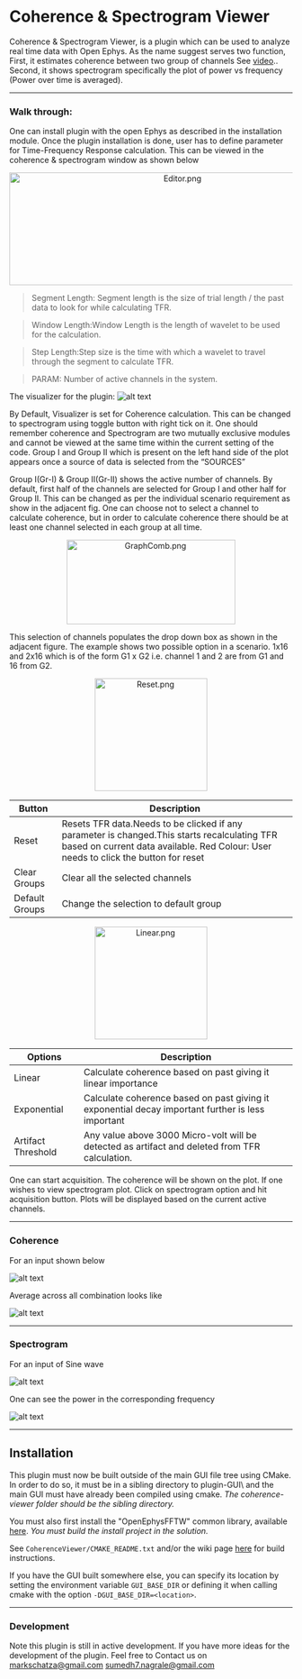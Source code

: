 # Coherence & Spectrogram Viewer
Coherence & Spectrogram Viewer, is a plugin which can be used to analyze real time data with Open Ephys. As the name suggest serves two function, First, it estimates coherence between two group of channels See [video](https://drive.google.com/open?id=1Qn3aU0Fl4xd-TCFRlrGKvbNjoVNFkC9a).. Second, it shows spectrogram specifically the plot of power vs frequency (Power over time is averaged).

----
### Walk through:
One can install plugin with the open Ephys as described in the installation module. Once the plugin installation is done, user has to define parameter for Time-Frequency Response calculation. This can be viewed in the coherence & spectrogram window as shown below
<p align="center">
  <img src="Editor.png" alt="Editor.png"	title="Editor" width="600" height="200" />
</p>

>Segment Length: Segment length is the size of trial length / the past data to look for while calculating TFR.

>Window Length:Window Length is the length of wavelet to be used for the calculation.

>Step Length:Step size is the time with which a wavelet to travel through the segment to calculate TFR.

>PARAM: Number of active channels in the system.

The visualizer for the plugin:
![alt text](Visualizer.png "Visualizer")

By Default, Visualizer is set for Coherence calculation. This can be changed to spectrogram using toggle button with right tick on it. One should remember coherence and Spectrogram are two mutually exclusive modules and cannot be viewed at the same time within the current setting of the code. Group I and Group II which is present on the left hand side of the plot appears once a source of data is selected from the “SOURCES”

Group I(Gr-I) & Group II(Gr-II) shows the active number of channels. By default, first half of the channels are selected for Group I and other half for Group II. This can be changed as per the individual scenario requirement as show in the adjacent fig. One can choose not to select a channel to calculate coherence, but in order to calculate coherence there should be at least one channel selected in each group at all time.

<p align="center">
  <img src="GraphComb.png" alt="GraphComb.png"	title="Combinations for Coherence calculatio" width="300" height="150" />
</p>

This selection of channels populates the drop down box as shown in the adjacent figure. The example shows two possible option in a scenario. 1x16 and 2x16 which is of the form G1 x G2 i.e. channel 1 and 2 are from G1 and 16 from G2.

<p align="center">
  <img src="Reset.png" alt="Reset.png"	title="Buttons" width="200" height="200" />
</p>


| Button           	| Description                                                                                                                                                                         	|
|------------------	|-------------------------------------------------------------------------------------------------------------------------------------------------------------------------------------	|
| Reset            	| Resets TFR data.Needs to be clicked if any parameter is changed.This starts recalculating TFR based on current data available. Red Colour: User needs to click the button for reset 	|
| Clear Groups     	| Clear all the selected channels                                                                                                                                                     	|
| Default   Groups 	| Change the selection to default group                                                                                                                                               	|
<p align="center">
  <img src="Linear.png" alt="Linear.png"	title="TFR calculation options" width="200" height="200" />
</p>


|    Options               	|    Description                                                                                            	|
|--------------------------	|-----------------------------------------------------------------------------------------------------------	|
|    Linear                	|    Calculate coherence   based on past giving it linear importance                                        	|
|    Exponential           	|    Calculate coherence   based on past giving it exponential decay important further is less important    	|
|    Artifact Threshold    	|    Any value above 3000   Micro-volt will be detected as artifact and deleted from TFR calculation.       	|

One can start acquisition. The coherence will be shown on the plot. If one wishes to view spectrogram plot. Click on spectrogram option and hit acquisition button. Plots will be displayed based on the current active channels.

----
### Coherence 
For an input shown below

![alt text](inputA.png "User Interface for Coherence Viewer")

Average across all combination looks like

![alt text](outputA.png "User Interface for Coherence Viewer")

----
### Spectrogram 
For an input of Sine wave 

![alt text](inputB.png "User Interface for Coherence Viewer")

One can see the power in the corresponding frequency

![alt text](outputB.png "User Interface for Coherence Viewer")

----
## Installation
This plugin must now be built outside of the main GUI file tree using CMake. In order to do so, it must be in a sibling directory to plugin-GUI\\ and the main GUI must have already been compiled using cmake. *The coherence-viewer folder should be the sibling directory.*

You must also first install the "OpenEphysFFTW" common library, available [here](https://github.com/tne-lab/OpenEphysFFTW/tree/master). *You must build the install project in the solution.*

See `CoherenceViewer/CMAKE_README.txt` and/or the wiki page [here](https://open-ephys.atlassian.net/wiki/spaces/OEW/pages/1259110401/Plugin+CMake+Builds) for build instructions.

If you have the GUI built somewhere else, you can specify its location by setting the environment variable `GUI_BASE_DIR` or defining it when calling cmake with the option `-DGUI_BASE_DIR=<location>`.

----
### Development
Note this plugin is still in active development. If you have more ideas for the development of the plugin. Feel free to Contact us on 
<markschatza@gmail.com>
<sumedh7.nagrale@gmail.com>


